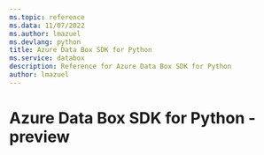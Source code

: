 ```yaml
---
ms.topic: reference
ms.data: 11/07/2022
ms.author: lmazuel
ms.devlang: python
title: Azure Data Box SDK for Python
ms.service: databox
description: Reference for Azure Data Box SDK for Python
author: lmazuel
---
```

# Azure Data Box SDK for Python - preview